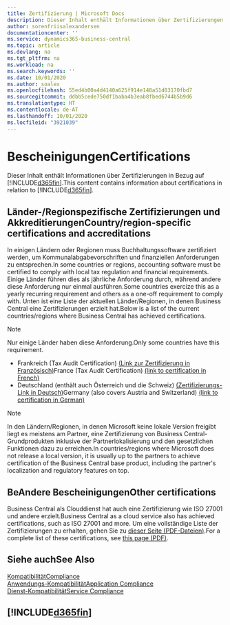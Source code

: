 ```yaml
---
title: Zertifizierung | Microsoft Docs
description: Dieser Inhalt enthält Informationen über Zertifizierungen in Bezug auf Business Central.
author: sorenfriisalexandersen
documentationcenter: ''
ms.service: dynamics365-business-central
ms.topic: article
ms.devlang: na
ms.tgt_pltfrm: na
ms.workload: na
ms.search.keywords: ''
ms.date: 10/01/2020
ms.author: soalex
ms.openlocfilehash: 55ed4b00a4d4140a625f914e148a51d83170fbd7
ms.sourcegitcommit: ddbb5cede750df1baba4b3eab8fbed6744b5b9d6
ms.translationtype: HT
ms.contentlocale: de-AT
ms.lasthandoff: 10/01/2020
ms.locfileid: "3921039"
---
```

# <a name="certifications"></a><span data-ttu-id="ed2e4-103">Bescheinigungen</span><span class="sxs-lookup"><span data-stu-id="ed2e4-103">Certifications</span></span>

<span data-ttu-id="ed2e4-104">Dieser Inhalt enthält Informationen über Zertifizierungen in Bezug auf [!INCLUDE[d365fin](../includes/d365fin_md.md)].</span><span class="sxs-lookup"><span data-stu-id="ed2e4-104">This content contains information about certifications in relation to [!INCLUDE[d365fin](../includes/d365fin_md.md)].</span></span>  

## <a name="countryregion-specific-certifications-and-accreditations"></a><span data-ttu-id="ed2e4-105">Länder-/Regionspezifische Zertifizierungen und Akkreditierungen</span><span class="sxs-lookup"><span data-stu-id="ed2e4-105">Country/region-specific certifications and accreditations</span></span>

<span data-ttu-id="ed2e4-106">In einigen Ländern oder Regionen muss Buchhaltungssoftware zertifiziert werden, um Kommunalabgabevorschriften und finanziellen Anforderungen zu entsprechen.</span><span class="sxs-lookup"><span data-stu-id="ed2e4-106">In some countries or regions, accounting software must be certified to comply with local tax regulation and financial requirements.</span></span> <span data-ttu-id="ed2e4-107">Einige Länder führen dies als jährliche Anforderung durch, während andere diese Anforderung nur einmal ausführen.</span><span class="sxs-lookup"><span data-stu-id="ed2e4-107">Some countries exercize this as a yearly recurring requirement and others as a one-off requirement to comply with.</span></span> <span data-ttu-id="ed2e4-108">Unten ist eine Liste der aktuellen Länder/Regionen, in denen Business Central eine Zertifizierungen erzielt hat.</span><span class="sxs-lookup"><span data-stu-id="ed2e4-108">Below is a list of the current countries/regions where Business Central has achieved certifications.</span></span>

> [!NOTE]
> <span data-ttu-id="ed2e4-109">Nur einige Länder haben diese Anforderung.</span><span class="sxs-lookup"><span data-stu-id="ed2e4-109">Only some countries have this requirement.</span></span>

- <span data-ttu-id="ed2e4-110">Frankreich (Tax Audit Certification) [(Link zur Zertifizierung in Französisch)](https://certificates.infocert.org/certificates/CERTIF-07-181-R16.pdf)</span><span class="sxs-lookup"><span data-stu-id="ed2e4-110">France (Tax Audit Certification) [(link to certification in French)](https://certificates.infocert.org/certificates/CERTIF-07-181-R16.pdf)</span></span>  
- <span data-ttu-id="ed2e4-111">Deutschland (enthält auch Österreich und die Schweiz) [(Zertifizierungs-Link in Deutsch)](https://www.bdo.de/de-de/themen/softwarebescheinungen/bdo/microsoft-dynamics-365-business-central)</span><span class="sxs-lookup"><span data-stu-id="ed2e4-111">Germany (also covers Austria and Switzerland) [(link to certification in German)](https://www.bdo.de/de-de/themen/softwarebescheinungen/bdo/microsoft-dynamics-365-business-central)</span></span>  

> [!NOTE]  
> <span data-ttu-id="ed2e4-112">In den Ländern/Regionen, in denen Microsoft keine lokale Version freigibt liegt es meistens am Partner, eine Zertifizierung von Business Central-Grundprodukten inklusive der Partnerlokalisierung und den gesetzlichen Funktionen dazu zu erreichen.</span><span class="sxs-lookup"><span data-stu-id="ed2e4-112">In countries/regions where Microsoft does not release a local version, it is usually up to the partners to achieve certification of the Business Central base product, including the partner's localization and regulatory features on top.</span></span>

## <a name="other-certifications"></a><span data-ttu-id="ed2e4-113">BeAndere Bescheinigungen</span><span class="sxs-lookup"><span data-stu-id="ed2e4-113">Other certifications</span></span>

<span data-ttu-id="ed2e4-114">Business Central als Clouddienst hat auch eine Zertifizierung wie ISO 27001 und andere erzielt.</span><span class="sxs-lookup"><span data-stu-id="ed2e4-114">Business Central as a cloud service also has achieved certifications, such as ISO 27001 and more.</span></span> <span data-ttu-id="ed2e4-115">Um eine vollständige Liste der Zertifizierungen zu erhalten, gehen Sie zu [dieser Seite (PDF-Dateien)](https://aka.ms/d365-compliance-list).</span><span class="sxs-lookup"><span data-stu-id="ed2e4-115">For a complete list of these certifications, see [this page (PDF)](https://aka.ms/d365-compliance-list).</span></span>

## <a name="see-also"></a><span data-ttu-id="ed2e4-116">Siehe auch</span><span class="sxs-lookup"><span data-stu-id="ed2e4-116">See Also</span></span>

[<span data-ttu-id="ed2e4-117">Kompatibilität</span><span class="sxs-lookup"><span data-stu-id="ed2e4-117">Compliance</span></span>](compliance-overview.md)  
[<span data-ttu-id="ed2e4-118">Anwendungs-Kompatibilität</span><span class="sxs-lookup"><span data-stu-id="ed2e4-118">Application Compliance</span></span>](compliance-application-compliance.md)  
[<span data-ttu-id="ed2e4-119">Dienst-Kompatibilität</span><span class="sxs-lookup"><span data-stu-id="ed2e4-119">Service Compliance</span></span>](compliance-service-compliance.md)  

## [!INCLUDE[d365fin](../includes/free_trial_md.md)]  
